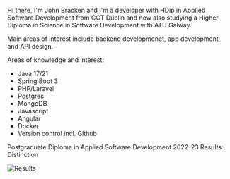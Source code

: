 Hi there, I'm John Bracken and I'm a developer with HDip in Applied Software Development from CCT Dublin and now also studying a Higher Diploma in Science in Software Development with ATU Galway. 

Main areas of interest include backend developmenet, app development, and API design.

Areas of knowledge and interest: 
- Java 17/21
- Spring Boot 3
- PHP/Laravel
- Postgres
- MongoDB
- Javascript
- Angular
- Docker
- Version control incl. Github

Postgraduate Diploma in Applied Software Development 2022-23 Results: Distinction

![Results](https://github.com/Strawhorse/Strawhorse/assets/47267071/32840430-48b7-4858-b449-2d905a8948c8)
